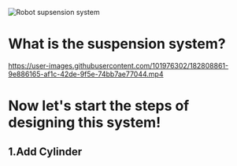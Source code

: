 ![Robot supsension system](https://user-images.githubusercontent.com/101976302/182668662-3c561368-8041-47e9-86f8-be94eb9419fe.png)

# What is the suspension system?

https://user-images.githubusercontent.com/101976302/182808861-9e886165-af1c-42de-9f5e-74bb7ae77044.mp4

# Now let's start the steps of designing this system!
## 1.Add Cylinder

